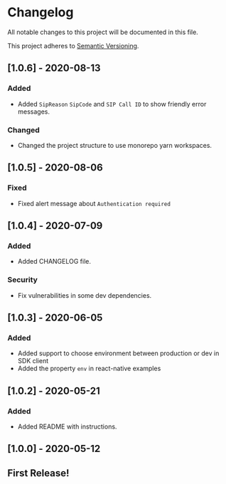 # Changelog

All notable changes to this project will be documented in this file.

This project adheres to [Semantic Versioning](https://semver.org/spec/v2.0.0.html).

## [1.0.6] - 2020-08-13

### Added

- Added `SipReason` `SipCode` and `SIP Call ID` to show friendly error messages.

### Changed

- Changed the project structure to use monorepo yarn workspaces.

## [1.0.5] - 2020-08-06

### Fixed

- Fixed alert message about `Authentication required`

## [1.0.4] - 2020-07-09

### Added

- Added CHANGELOG file.

### Security

- Fix vulnerabilities in some dev dependencies.

## [1.0.3] - 2020-06-05

### Added

- Added support to choose environment between production or dev in SDK client
- Added the property `env` in react-native examples

## [1.0.2] - 2020-05-21

### Added

- Added README with instructions.

## [1.0.0] - 2020-05-12

## First Release!
